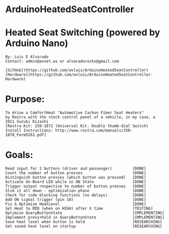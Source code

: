 # ArduinoHeatedSeatController
# Heated Seat Switching (powered by Arduino Nano)
  	By: Luis E Alvarado
  	Contact: admin@avnet.ws or alvaradorocks@gmail.com
  
  	[GitHub](https://github.com/avluis/ArduinoHeatedSeatController)
  	[Hardware](https://github.com/avluis/ArduinoHeatedSeatController-Hardware)

# Purpose:
	To drive a ComfortHeat "Automotive Carbon Fiber Seat Heaters"
  	by Rostra with the stock control panel of a vehicle, in my case, a 2011 Suzuki Kizashi
  	[Rostra Kit: 250-1872 (Universal Kit. Double thumb-dial Switch)
  	Install Instructions: http://www.rostra.com/manuals/250-1870_Form5261.pdf]
  
# Goals:
    Read input for 2 buttons (driver and passenger)			[DONE]
	Count the number of button presses						[DONE]
	Distinguish button presses (which button was pressed)	[DONE]
	Activate On-Board LED while in ON State					[DONE]
	Trigger output respective to number of button presses	[DONE]
	Slim it all down - optimization phase					[DONE]
	Check for code blocking functions (no delays)			[DONE]
	Add ON signal trigger (pin 10)							[DONE]
	Fix & Optimize HeatLevel								[DONE]
	Set Heat to MID (when on HIGH) after X time				[TESTING]
	Optimize QueryButtonState								[IMPLEMENTING]
	Implement press+hold in QueryButtonState				[IMPLEMENTING]
	Save heat level when button is held						[RESEARCHING]
	Set saved heat level on startup							[RESEARCHING]
